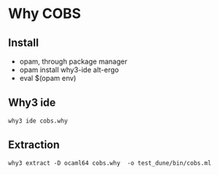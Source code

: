 # Why COBS

## Install

- opam, through package manager
- opam install why3-ide alt-ergo
- eval $(opam env)

## Why3 ide

```shell
why3 ide cobs.why
```

## Extraction

```shell
why3 extract -D ocaml64 cobs.why  -o test_dune/bin/cobs.ml
```
